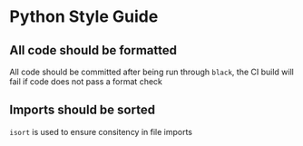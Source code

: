 # Python Style Guide

## All code should be formatted

All code should be committed after being run through `black`, the CI build will fail if code does not pass a format check

## Imports should be sorted

`isort` is used to ensure consitency in file imports
